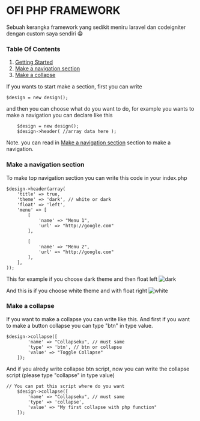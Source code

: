 # OFI PHP FRAMEWORK

Sebuah kerangka framework yang sedikit meniru laravel dan codeigniter dengan custom saya sendiri 😁

<h3>Table Of Contents</h3>
<ol>
  <li> <a href="#gettingStarted">Getting Started</a> </li>
  <li> <a href="#navigation">Make a navigation section</a> </li>
	<li> <a href="#makecollapse">Make a collapse</a> </li>
</ol>

<div id="gettingStarted">
   If you wants to start make a section, first you can write 
        
	$design = new design();
	
   and then you can choose what do you want to do, for example you wants to make a navigation you can declare like this
   
        $design = new design();
        $design->header( //array data here );
	
   Note. you can read in <a href="#navigation">Make a navigation section</a> section to make a navigation.
   
</div>

<div id="navigation">
	<h3>Make a navigation section</h3>
	To make top navigation section you can write this code in your index.php
	
    $design->header(array(
        'title' => true,
        'theme' => 'dark', // white or dark
        'float' => 'left',
        'menu' => [
            [
                'name' => "Menu 1",
                'url' => "http://google.com"
            ],

            [
                'name' => "Menu 2",
                'url' => "http://google.com"
            ],
        ],        
    ));
 
This for example if you choose dark theme and then float left
![dark](https://user-images.githubusercontent.com/43981051/76418705-ad001580-63d1-11ea-887f-053806d1210d.png)

And this is if you choose white theme and with float right
![white](https://user-images.githubusercontent.com/43981051/76419132-71b21680-63d2-11ea-8538-fba5cceb2b42.png)

</div>

<div id="makecollapse">
	<h3>Make a collapse </h3>
	If you want to make a collapse you can write like this. And first if you want to make a button collapse you can type "btn" in type value.
	
	$design->collapse([
        	'name' => "Collapseku", // must same
        	'type' => 'btn', // btn or collapse
        	'value' => "Toggle Collapse"
    	]);

And if you alredy write collapse btn script, now you can write the collapse script (please type "collapse" in type value)

	// You can put this script where do you want
    	$design->collapse([
        	'name' => "Collapseku", // must same
        	'type' => 'collapse',
        	'value' => "My first collapse with php function"
    	]);
</div>
